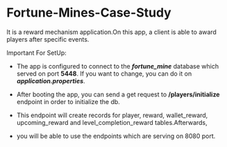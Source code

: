 # Fortune-Mines-Case-Study

It is a reward mechanism application.On this app, a client is able to award players after specific events.

Important For SetUp: 
 
* The app is configured to connect to the _**fortune_mine**_ database which served on port **5448**.
If you want to change, you can do it on **_application.properties_**.

* After booting the app, you can send a get request to **/players/initialize** endpoint in order to initialize the db.
* This endpoint will create records for player, reward, wallet_reward, upcoming_reward and level_completion_reward tables.Afterwards,
* you will be able to use the endpoints which are serving on 8080 port. 
